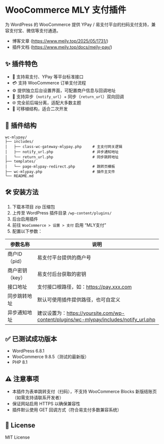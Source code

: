 # WooCommerce MLY 支付插件

为 WordPress 的 WooCommerce 提供 YPay / 易支付平台的扫码支付支持，兼容支付宝、微信等支付通道。

- 博客文章 (https://www.meily.top/2025/05/1731/)
- 插件文档 (https://www.meily.top/docs/meily-pay/)

## ✨ 插件特色

- 🔗 支持易支付、YPay 等平台标准接口  
- 💳 支持 WooCommerce 订单支付流程  
- ⚙️ 提供独立后台设置界面，可配置商户信息与回调地址  
- 🔁 支持异步（`notify_url`）+ 同步（`return_url`）双向回调  
- 🌐 完全前后端分离，适配大多数主题  
- 🧩 可移植结构，适合二次开发  


## 📂 插件结构
```text
wc-mlypay/
├── includes/
│   ├── class-wc-gateway-mlypay.php     # 主支付网关逻辑
│   ├── notify_url.php                  # 异步通知地址
│   └── return_url.php                  # 同步跳转地址
├── templates/
│   └── page-mlypay-redirect.php        # 跳转页模板
├── wc-mlypay.php                       # 插件主文件
└── README.md
```


## 🛠️ 安装方法

1. 下载本项目 zip 压缩包  
2. 上传至 WordPress 插件目录 `/wp-content/plugins/`  
3. 后台启用插件  
4. 前往 `WooCommerce > 设置 > 支付` 启用 “MLY支付”  
5. 配置以下参数：

| 参数名称       | 说明                                                         |
|----------------|--------------------------------------------------------------|
| 商户ID（pid）   | 易支付平台提供的商户号                                        |
| 商户密钥（key） | 易支付后台获取的密钥                                          |
| 接口地址       | 支付接口根路径，如：https://pay.xxx.com                      |
| 同步跳转地址   | 默认可使用插件提供路径，也可自定义                            |
| 异步通知地址   | 建议设置为：https://yoursite.com/wp-content/plugins/wc-mlypay/includes/notify_url.php |

## ✅ 已测试成功版本

- WordPress 6.8.1
- WooCommerce 9.8.5（测试的最新版）
- PHP 8.1

## ⚠️ 注意事项

- 本插件为表单跳转支付（扫码），不支持 WooCommerce Blocks 新版结账页（如需支持请联系开发者）  
- 保证网站启用 HTTPS 以确保兼容性  
- 插件默认使用 GET 回调方式（符合易支付多数兼容系统）  

## 📄 License

MIT License
